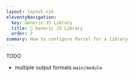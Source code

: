 ```yaml
---
layout: layout.njk
eleventyNavigation:
  key: Generic JS Library
  title: 📔 Generic JS Library
  order: 2
summary: How to configure Parcel for a library
---
```


TODO
- multiple output formats `main/module`
